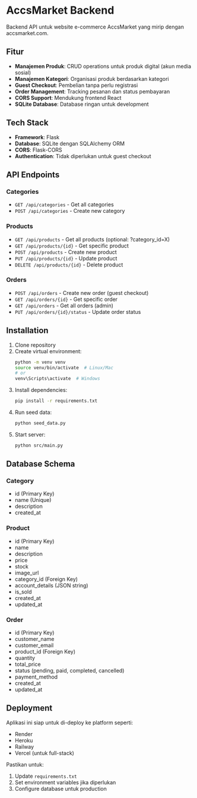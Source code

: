 # AccsMarket Backend

Backend API untuk website e-commerce AccsMarket yang mirip dengan accsmarket.com.

## Fitur

- **Manajemen Produk**: CRUD operations untuk produk digital (akun media sosial)
- **Manajemen Kategori**: Organisasi produk berdasarkan kategori
- **Guest Checkout**: Pembelian tanpa perlu registrasi
- **Order Management**: Tracking pesanan dan status pembayaran
- **CORS Support**: Mendukung frontend React
- **SQLite Database**: Database ringan untuk development

## Tech Stack

- **Framework**: Flask
- **Database**: SQLite dengan SQLAlchemy ORM
- **CORS**: Flask-CORS
- **Authentication**: Tidak diperlukan untuk guest checkout

## API Endpoints

### Categories
- `GET /api/categories` - Get all categories
- `POST /api/categories` - Create new category

### Products
- `GET /api/products` - Get all products (optional: ?category_id=X)
- `GET /api/products/{id}` - Get specific product
- `POST /api/products` - Create new product
- `PUT /api/products/{id}` - Update product
- `DELETE /api/products/{id}` - Delete product

### Orders
- `POST /api/orders` - Create new order (guest checkout)
- `GET /api/orders/{id}` - Get specific order
- `GET /api/orders` - Get all orders (admin)
- `PUT /api/orders/{id}/status` - Update order status

## Installation

1. Clone repository
2. Create virtual environment:
   ```bash
   python -m venv venv
   source venv/bin/activate  # Linux/Mac
   # or
   venv\Scripts\activate  # Windows
   ```
3. Install dependencies:
   ```bash
   pip install -r requirements.txt
   ```
4. Run seed data:
   ```bash
   python seed_data.py
   ```
5. Start server:
   ```bash
   python src/main.py
   ```

## Database Schema

### Category
- id (Primary Key)
- name (Unique)
- description
- created_at

### Product
- id (Primary Key)
- name
- description
- price
- stock
- image_url
- category_id (Foreign Key)
- account_details (JSON string)
- is_sold
- created_at
- updated_at

### Order
- id (Primary Key)
- customer_name
- customer_email
- product_id (Foreign Key)
- quantity
- total_price
- status (pending, paid, completed, cancelled)
- payment_method
- created_at
- updated_at

## Deployment

Aplikasi ini siap untuk di-deploy ke platform seperti:
- Render
- Heroku
- Railway
- Vercel (untuk full-stack)

Pastikan untuk:
1. Update `requirements.txt`
2. Set environment variables jika diperlukan
3. Configure database untuk production


